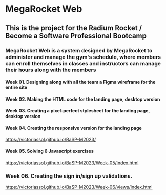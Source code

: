 # MegaRocket Web

## This is the project for the Radium Rocket / Become a Software Professional Bootcamp

### MegaRocket Web is a system designed by MegaRocket to administer and manage the gym's schedule, where members can enroll themselves in classes and instructors can manage their hours along with the members

#### Week 01. Designing along with all the team a Figma wireframe for the entire site

#### Week 02. Making the HTML code for the landing page, desktop version

#### Week 03. Creating a pixel-perfect stylesheet for the landing page, desktop version

#### Week 04. Creating the responsive version for the landing page
https://victoriassol.github.io/BaSP-M2023/

#### Week 05. Solving 6 Javascript exercises
https://victoriassol.github.io/BaSP-M2023/Week-05/index.html
### Week 06. Creating the sign in/sign up validations.
https://victoriassol.github.io/BaSP-M2023/Week-06/views/index.html
